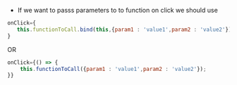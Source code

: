 - If we want to passs parameters to to function on click we should use 

```javascript
onClick={
   this.functionToCall.bind(this,{param1 : 'value1',param2 : 'value2'})
} 

```
OR 

```javascript
onClick={() => {
    this.functionToCall({param1 : 'value1',param2 : 'value2'});
}} 

```